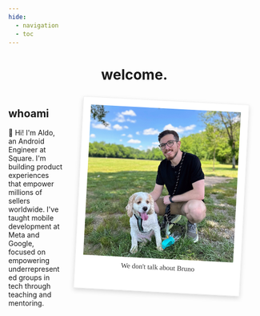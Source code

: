 ```yaml
---
hide:
  - navigation
  - toc
---
```


<h1 style="text-align:center;">welcome.</h1>

<div style="display: block; overflow: hidden;">
  <div style="display: inline-block; background-color: white; padding: 15px 15px 40px 15px; box-shadow: 0 4px 10px rgba(0,0,0,0.15); margin: 1rem 2rem; max-width: 300px; transform: rotate(3deg); border: 1px solid #f0f0f0; float: right;" class="polaroid-container">
    <img src="assets/images/profile.jpg" alt="Aldo crouches on grass in a sunny park next to his dog, Bruno, a white and tan cocker spaniel with curly fur and his tongue out. Bruno is on a leash, and the background shows trees, a blue sky with scattered clouds, and a wide open field." style="max-width: 100%; display: block;">
    <div style="text-align: center; font-family: Rock Salt; margin-top: 10px; color: #333333">We don't talk about Bruno</div>
  </div>

  <div>
    <h2>whoami</h2>
    <p>👋 Hi! I'm Aldo, an Android Engineer at Square. I'm building product experiences that empower millions of sellers worldwide. I've taught mobile development at Meta and Google, focused on empowering underrepresented groups in tech through teaching and mentoring.</p>
  </div>
</div>

<style>
@media (max-width: 768px) {
  .polaroid-container {
    float: none !important;
    margin: 2rem auto !important;
    display: block !important;
  }
}

@font-face {
    font-family: "Rock Salt";
    src: url("assets/fonts/RockSalt-Regular.ttf");
}
</style>
